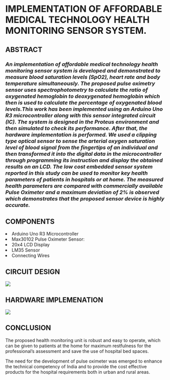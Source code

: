 
<h1>IMPLEMENTATION OF AFFORDABLE MEDICAL TECHNOLOGY HEALTH MONITORING SENSOR SYSTEM.</h1>

<h2><strong>ABSTRACT </strong></h2>

<h3><i>An implementation of affordable medical technology health monitoring sensor system is developed and demonstrated to measure blood saturation levels (SpO2), heart rate and body temperature simultaneously. The proposed pulse oximetry sensor uses spectrophotometry to calculate the ratio of oxygenated hemoglobin to deoxygenated hemoglobin which then is used to calculate the percentage of oxygenated blood levels.This work has been implemented using an Arduino Uno R3 microcontroller along with this sensor integrated circuit (IC). The system is designed in the Proteus environment and then simulated to check its performance. After that, the hardware implementation is performed. We used a clipping type optical sensor to sense the arterial oxygen saturation level of blood signal from the fingertips of an individual and then transformed it into the digital data in the microcontroller through programming its instruction and display the obtained results on an LCD. The low cost embedded sensor system reported in this study can be used to monitor key health parameters of patients in hospitals or at home. The measured health parameters are compared with commercially available Pulse Oximeter and a maximum deviation of 2% is observed which demonstrates that the proposed sensor device is highly accurate.</h3></i>

<h2><strong>COMPONENTS</strong></h2>
<li>Arduino Uno R3 Microcontroller</li>
<li>Max30102 Pulse Oximeter Sensor:</li>
<li>20x4 LCD Display</li>
<li>LM35 Sensor</li>
<li>Connecting Wires</li>

<h2><strong>CIRCUIT DESIGN</strong></h2>
<img src ="https://user-images.githubusercontent.com/82873290/154301806-84353dc1-a267-4e4a-af39-1119404a4934.SVG"> </img>

<h2><strong>HARDWARE IMPLEMENATION</strong></h2>
<img src ="https://user-images.githubusercontent.com/82873290/154308486-3edd1b99-9bdf-4674-ac76-77a576da36fb.png"> </img>

<h2><strong>CONCLUSION</strong></h2>
The proposed health monitoring unit  is robust and easy to operate, which can be given to patients at the home for maximum restfulness for the professional’s assessment and save the use of hospital bed spaces.

The need for the development of pulse oximeter was emerged to enhance the technical competency of India and to provide the cost effective products for the hospital requirements both in urban and rural areas.




